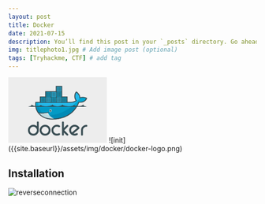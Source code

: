 ```yaml
---
layout: post
title: Docker
date: 2021-07-15
description: You’ll find this post in your `_posts` directory. Go ahead and edit it and re-build the site to see your changes. # Add post description (optional)
img: titlephoto1.jpg # Add image post (optional)
tags: [Tryhackme, CTF] # add tag
---
```



<img src="/assets/img/docker/docker-logo.png" width="200"/>
![init]({{site.baseurl}}/assets/img/docker/docker-logo.png)

## Installation
 
 ![reverseconnection]({{site.baseurl}}/assets/img/cholocate.tryhackme/init1.png)
